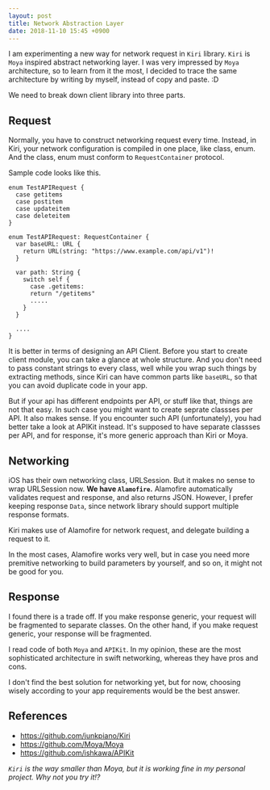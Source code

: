 ```yaml
---
layout: post
title: Network Abstraction Layer
date: 2018-11-10 15:45 +0900
---
```


I am experimenting a new way for network request in `Kiri` library.
`Kiri` is `Moya` inspired abstract networking layer. I was very impressed by `Moya` architecture, so to learn from it the most, I decided to trace the same architecture by writing by myself, instead of copy and paste. :D

We need to break down client library into three parts.

## Request

Normally, you have to construct networking request every time.
Instead, in Kiri, your network configuration is compiled in one place, like class, enum.
And the class, enum must conform to `RequestContainer` protocol.

Sample code looks like this.

```
enum TestAPIRequest {
  case getitems
  case postitem
  case updateitem
  case deleteitem
}

enum TestAPIRequest: RequestContainer {
  var baseURL: URL {
    return URL(string: "https://www.example.com/api/v1")!
  }
  
  var path: String {
    switch self {
      case .getitems:
      return "/getitems"
      .....
    }
  }
  
  ....
}
```

It is better in terms of designing an API Client.
Before you start to create client module, you can take a glance at whole structure.
And you don't need to pass constant strings to every class, well while you wrap such things by extracting methods, since Kiri can have common parts like `baseURL`, so that you can avoid duplicate code in your app.

But if your api has different endpoints per API, or stuff like that, things are not that easy. In such case you might want to create seprate classses per API. It also makes sense. If you encounter such API (unfortunately), you had better take a look at APIKit instead. It's supposed to have separate classses per API, and for response, it's more generic approach than Kiri or Moya.

## Networking

iOS has their own networking class, URLSession. But it makes no sense to wrap URLSession now. **We have `Alamofire`.**
Alamofire automatically validates request and response, and also returns JSON. However, I prefer keeping response `Data`, since network library should support multiple response formats.

Kiri makes use of Alamofire for network request, and delegate building a request to it.

In the most cases, Alamofire works very well, but in case you need more premitive networking to build parameters by yourself, and so on, it might not be good for you.

## Response

I found there is a trade off. If you make response generic, your request will be fragmented to separate classes. On the other hand, if you make request generic, your response will be fragmented.

I read code of both `Moya` and `APIKit`. In my opinion, these are the most sophisticated architecture in swift networking, whereas they have pros and cons.

I don't find the best solution for networking yet, but for now, choosing wisely according to your app requirements would be the best answer. 

## References

- https://github.com/junkpiano/Kiri
- https://github.com/Moya/Moya
- https://github.com/ishkawa/APIKit

*`Kiri` is the way smaller than Moya, but it is working fine in my personal project. Why not you try it!?*
